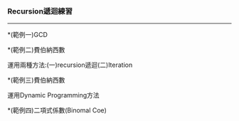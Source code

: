 ### Recursion遞迴練習
-----------------
*(範例一)GCD


*(範例二)費伯納西數

運用兩種方法:(一)recursion遞迴(二)Iteration

*(範例三)費伯納西數 

運用Dynamic Programming方法

*(範例四)二項式係數(Binomal Coe)

